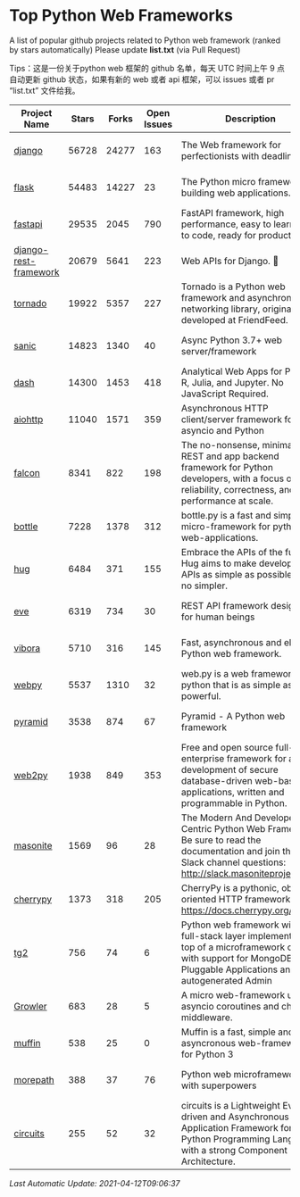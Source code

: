 # Top Python Web Frameworks
A list of popular github projects related to Python web framework (ranked by stars automatically)
Please update **list.txt** (via Pull Request)

Tips：这是一份关于python web 框架的 github 名单，每天 UTC 时间上午 9 点自动更新 github 状态，如果有新的 web 或者 api 框架，可以 issues 或者 pr “list.txt” 文件给我。

| Project Name | Stars | Forks | Open Issues | Description | Last Commit |
| ------------ | ----- | ----- | ----------- | ----------- | ----------- |
| [django](https://github.com/django/django) | 56728 | 24277 | 163 | The Web framework for perfectionists with deadlines. | 2021-04-10 18:23:12 |
| [flask](https://github.com/pallets/flask) | 54483 | 14227 | 23 | The Python micro framework for building web applications. | 2021-04-07 12:32:20 |
| [fastapi](https://github.com/tiangolo/fastapi) | 29535 | 2045 | 790 | FastAPI framework, high performance, easy to learn, fast to code, ready for production | 2021-04-07 07:04:13 |
| [django-rest-framework](https://github.com/encode/django-rest-framework) | 20679 | 5641 | 223 | Web APIs for Django. 🎸 | 2021-04-06 17:34:18 |
| [tornado](https://github.com/tornadoweb/tornado) | 19922 | 5357 | 227 | Tornado is a Python web framework and asynchronous networking library, originally developed at FriendFeed. | 2021-04-03 16:36:51 |
| [sanic](https://github.com/sanic-org/sanic) | 14823 | 1340 | 40 | Async Python 3.7+ web server/framework | Build fast. Run fast. | 2021-04-10 22:04:33 |
| [dash](https://github.com/plotly/dash) | 14300 | 1453 | 418 | Analytical Web Apps for Python, R, Julia, and Jupyter. No JavaScript Required. | 2021-04-08 21:29:36 |
| [aiohttp](https://github.com/aio-libs/aiohttp) | 11040 | 1571 | 359 | Asynchronous HTTP client/server framework for asyncio and Python | 2021-04-08 07:59:33 |
| [falcon](https://github.com/falconry/falcon) | 8341 | 822 | 198 | The no-nonsense, minimalist REST and app backend framework for Python developers, with a focus on reliability, correctness, and performance at scale. | 2021-04-05 19:21:38 |
| [bottle](https://github.com/bottlepy/bottle) | 7228 | 1378 | 312 | bottle.py is a fast and simple micro-framework for python web-applications. | 2021-01-01 15:17:44 |
| [hug](https://github.com/hugapi/hug) | 6484 | 371 | 155 | Embrace the APIs of the future. Hug aims to make developing APIs as simple as possible, but no simpler. | 2020-08-10 05:07:26 |
| [eve](https://github.com/pyeve/eve) | 6319 | 734 | 30 | REST API framework designed for human beings | 2021-03-14 16:47:07 |
| [vibora](https://github.com/vibora-io/vibora) | 5710 | 316 | 145 | Fast, asynchronous and elegant Python web framework. | 2019-02-11 10:54:12 |
| [webpy](https://github.com/webpy/webpy) | 5537 | 1310 | 32 | web.py is a web framework for python that is as simple as it is powerful.  | 2021-03-03 00:03:19 |
| [pyramid](https://github.com/Pylons/pyramid) | 3538 | 874 | 67 | Pyramid - A Python web framework | 2021-03-15 06:21:30 |
| [web2py](https://github.com/web2py/web2py) | 1938 | 849 | 353 | Free and open source full-stack enterprise framework for agile development of secure database-driven web-based applications, written and programmable in Python. | 2021-03-03 06:47:33 |
| [masonite](https://github.com/MasoniteFramework/masonite) | 1569 | 96 | 28 | The Modern And Developer Centric Python Web Framework. Be sure to read the documentation and join the Slack channel questions: http://slack.masoniteproject.com | 2021-03-23 14:32:16 |
| [cherrypy](https://github.com/cherrypy/cherrypy) | 1373 | 318 | 205 | CherryPy is a pythonic, object-oriented HTTP framework.      https://docs.cherrypy.org/ | 2021-01-17 23:39:22 |
| [tg2](https://github.com/TurboGears/tg2) | 756 | 74 | 6 | Python web framework with full-stack layer implemented on top of a microframework core with support for MongoDB, Pluggable Applications and autogenerated Admin | 2020-10-08 07:18:07 |
| [Growler](https://github.com/pyGrowler/Growler) | 683 | 28 | 5 | A micro web-framework using asyncio coroutines and chained middleware. | 2020-03-08 07:51:41 |
| [muffin](https://github.com/klen/muffin) | 538 | 25 | 0 | Muffin is a fast, simple and asyncronous web-framework for Python 3 | 2021-04-09 12:19:22 |
| [morepath](https://github.com/morepath/morepath) | 388 | 37 | 76 | Python web microframework with superpowers | 2021-01-23 15:04:22 |
| [circuits](https://github.com/circuits/circuits) | 255 | 52 | 32 | circuits is a Lightweight Event driven and Asynchronous Application Framework for the Python Programming Language with a strong Component Architecture. | 2020-12-16 08:37:47 |

*Last Automatic Update: 2021-04-12T09:06:37*